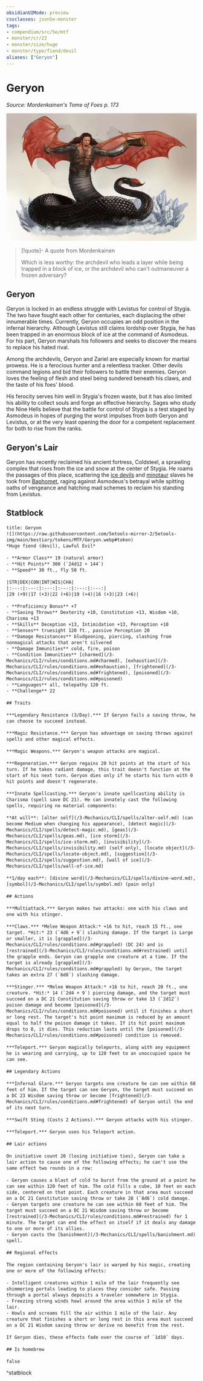 ```yaml
---
obsidianUIMode: preview
cssclasses: json5e-monster
tags:
- compendium/src/5e/mtf
- monster/cr/22
- monster/size/huge
- monster/type/fiend/devil
aliases: ["Geryon"]
---
```

# Geryon
*Source: Mordenkainen's Tome of Foes p. 173*  

![](https://raw.githubusercontent.com/5etools-mirror-2/5etools-img/main/bestiary/MTF/Geryon.webp#right)  
> [!quote]- A quote from Mordenkainen  
> 
> Which is less worthy: the archdevil who leads a layer while being trapped in a block of ice, or the archdevil who can't outmaneuver a frozen adversary?

## Geryon

Geryon is locked in an endless struggle with Levistus for control of Stygia. The two have fought each other for centuries, each displacing the other innumerable times. Currently, Geryon occupies an odd position in the infernal hierarchy. Although Levistus still claims lordship over Stygia, he has been trapped in an enormous block of ice at the command of Asmodeus. For his part, Geryon marshals his followers and seeks to discover the means to replace his hated rival.

Among the archdevils, Geryon and Zariel are especially known for martial prowess. He is a ferocious hunter and a relentless tracker. Other devils command legions and bid their followers to battle their enemies. Geryon loves the feeling of flesh and steel being sundered beneath his claws, and the taste of his foes' blood.

His ferocity serves him well in Stygia's frozen waste, but it has also limited his ability to collect souls and forge an effective hierarchy. Sages who study the Nine Hells believe that the battle for control of Stygia is a test staged by Asmodeus in hopes of purging the worst impulses from both Geryon and Levistus, or at the very least opening the door for a competent replacement for both to rise from the ranks.

## Geryon's Lair

Geryon has recently reclaimed his ancient fortress, Coldsteel, a sprawling complex that rises from the ice and snow at the center of Stygia. He roams the passages of this place, scattering the [ice devils](/3-Mechanics/CLI/bestiary/fiend/ice-devil.md) and [minotaur](/3-Mechanics/CLI/bestiary/monstrosity/minotaur.md) slaves he took from [Baphomet](/3-Mechanics/CLI/bestiary/npc/baphomet-mtf.md), raging against Asmodeus's betrayal while spitting oaths of vengeance and hatching mad schemes to reclaim his standing from Levistus.


## Statblock

```ad-statblock
title: Geryon
![](https://raw.githubusercontent.com/5etools-mirror-2/5etools-img/main/bestiary/tokens/MTF/Geryon.webp#token)
*Huge fiend (devil), Lawful Evil*

- **Armor Class** 19 (natural armor)
- **Hit Points** 300 (`24d12 + 144`) 
- **Speed** 30 ft., fly 50 ft.

|STR|DEX|CON|INT|WIS|CHA|
|:---:|:---:|:---:|:---:|:---:|:---:|
|29 (+9)|17 (+3)|22 (+6)|19 (+4)|16 (+3)|23 (+6)|

- **Proficiency Bonus** +7
- **Saving Throws** Dexterity +10, Constitution +13, Wisdom +10, Charisma +13
- **Skills** Deception +13, Intimidation +13, Perception +10
- **Senses** truesight 120 ft., passive Perception 20
- **Damage Resistances** bludgeoning, piercing, slashing from nonmagical attacks that aren't silvered
- **Damage Immunities** cold, fire, poison
- **Condition Immunities** [charmed](/3-Mechanics/CLI/rules/conditions.md#charmed), [exhaustion](/3-Mechanics/CLI/rules/conditions.md#exhaustion), [frightened](/3-Mechanics/CLI/rules/conditions.md#frightened), [poisoned](/3-Mechanics/CLI/rules/conditions.md#poisoned)
- **Languages** all, telepathy 120 ft.
- **Challenge** 22

## Traits

***Legendary Resistance (3/Day).*** If Geryon fails a saving throw, he can choose to succeed instead.

***Magic Resistance.*** Geryon has advantage on saving throws against spells and other magical effects.

***Magic Weapons.*** Geryon's weapon attacks are magical.

***Regeneration.*** Geryon regains 20 hit points at the start of his turn. If he takes radiant damage, this trait doesn't function at the start of his next turn. Geryon dies only if he starts his turn with 0 hit points and doesn't regenerate.

***Innate Spellcasting.*** Geryon's innate spellcasting ability is Charisma (spell save DC 21). He can innately cast the following spells, requiring no material components:

**At will**: [alter self](/3-Mechanics/CLI/spells/alter-self.md) (can become Medium when changing his appearance), [detect magic](/3-Mechanics/CLI/spells/detect-magic.md), [geas](/3-Mechanics/CLI/spells/geas.md), [ice storm](/3-Mechanics/CLI/spells/ice-storm.md), [invisibility](/3-Mechanics/CLI/spells/invisibility.md) (self only), [locate object](/3-Mechanics/CLI/spells/locate-object.md), [suggestion](/3-Mechanics/CLI/spells/suggestion.md), [wall of ice](/3-Mechanics/CLI/spells/wall-of-ice.md)

**1/day each**: [divine word](/3-Mechanics/CLI/spells/divine-word.md), [symbol](/3-Mechanics/CLI/spells/symbol.md) (pain only)

## Actions

***Multiattack.*** Geryon makes two attacks: one with his claws and one with his stinger.

***Claws.*** *Melee Weapon Attack:* +16 to hit, reach 15 ft., one target. *Hit:* 23 (`4d6 + 9`) slashing damage. If the target is Large or smaller, it is [grappled](/3-Mechanics/CLI/rules/conditions.md#grappled) (DC 24) and is [restrained](/3-Mechanics/CLI/rules/conditions.md#restrained) until the grapple ends. Geryon can grapple one creature at a time. If the target is already [grappled](/3-Mechanics/CLI/rules/conditions.md#grappled) by Geryon, the target takes an extra 27 (`6d8`) slashing damage.

***Stinger.*** *Melee Weapon Attack:* +16 to hit, reach 20 ft., one creature. *Hit:* 14 (`2d4 + 9`) piercing damage, and the target must succeed on a DC 21 Constitution saving throw or take 13 (`2d12`) poison damage and become [poisoned](/3-Mechanics/CLI/rules/conditions.md#poisoned) until it finishes a short or long rest. The target's hit point maximum is reduced by an amount equal to half the poison damage it takes. If its hit point maximum drops to 0, it dies. This reduction lasts until the [poisoned](/3-Mechanics/CLI/rules/conditions.md#poisoned) condition is removed.

***Teleport.*** Geryon magically teleports, along with any equipment he is wearing and carrying, up to 120 feet to an unoccupied space he can see.

## Legendary Actions

***Infernal Glare.*** Geryon targets one creature he can see within 60 feet of him. If the target can see Geryon, the target must succeed on a DC 23 Wisdom saving throw or become [frightened](/3-Mechanics/CLI/rules/conditions.md#frightened) of Geryon until the end of its next turn.

***Swift Sting (Costs 2 Actions).*** Geryon attacks with his stinger.

***Teleport.*** Geryon uses his Teleport action.

## Lair actions

On initiative count 20 (losing initiative ties), Geryon can take a lair action to cause one of the following effects; he can't use the same effect two rounds in a row:

- Geryon causes a blast of cold to burst from the ground at a point he can see within 120 feet of him. The cold fills a cube, 10 feet on each side, centered on that point. Each creature in that area must succeed on a DC 21 Constitution saving throw or take 28 (`8d6`) cold damage.  
- Geryon targets one creature he can see within 60 feet of him. The target must succeed on a DC 21 Wisdom saving throw or become [restrained](/3-Mechanics/CLI/rules/conditions.md#restrained) for 1 minute. The target can end the effect on itself if it deals any damage to one or more of its allies.  
- Geryon casts the [banishment](/3-Mechanics/CLI/spells/banishment.md) spell.  

## Regional effects

The region containing Geryon's lair is warped by his magic, creating one or more of the following effects:

- Intelligent creatures within 1 mile of the lair frequently see shimmering portals leading to places they consider safe. Passing through a portal always deposits a traveler somewhere in Stygia.  
- Freezing strong winds howl around the area within 1 mile of the lair.  
- Howls and screams fill the air within 1 mile of the lair. Any creature that finishes a short or long rest in this area must succeed on a DC 21 Wisdom saving throw or derive no benefit from the rest.  

If Geryon dies, these effects fade over the course of `1d10` days.

## Is homebrew

false
```
^statblock